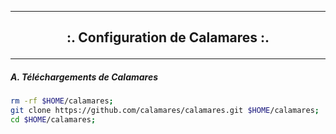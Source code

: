 ------------------------------------------------------------------------------------------------------------------------------------------------------------------
<h2>
  <b>
    <p align='center'> :. Configuration de Calamares :. </p>
  </b>
</h2>

------------------------------------------------------------------------------------------------------------------------------------------------------------------
##### A. Téléchargements de Calamares
```bash
rm -rf $HOME/calamares;
git clone https://github.com/calamares/calamares.git $HOME/calamares;
cd $HOME/calamares;
```
